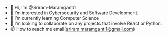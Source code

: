 - 👋 Hi, I’m @Sriram-Maramganti1
- 👀 I’m interested in Cybersecurity and Software Development.
- 🌱 I’m currently learning Computer Science
- 💞️ I’m looking to collaborate on any projects that involve React or Python.
- 📫 How to reach me email(sriram.maramganti1@gmail.com)

<!---
Sriram-Maramganti1/Sriram-Maramganti1 is a ✨ special ✨ repository because its `README.md` (this file) appears on your GitHub profile.
You can click the Preview link to take a look at your changes.
--->
